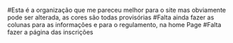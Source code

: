 #Esta é a organização que me pareceu melhor para o site mas obviamente pode ser alterada, as cores são todas provisórias
#Falta ainda fazer as colunas para as informações e para o regulamento, na home Page
#Falta fazer a página das inscrições